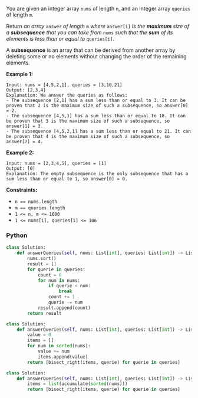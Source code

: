 You are given an integer array  `nums`  of length  `n`, and an integer array  `queries`  of length  `m`.

Return  _an array_ `answer` _of length_ `m` _where_ `answer[i]` _is the  **maximum**  size of a  **subsequence**  that you can take from_ `nums` _such that the  **sum**  of its elements is less than or equal to_ `queries[i]`.

A  **subsequence**  is an array that can be derived from another array by deleting some or no elements without changing the order of the remaining elements.

**Example 1:**
```
Input: nums = [4,5,2,1], queries = [3,10,21]
Output: [2,3,4]
Explanation: We answer the queries as follows:
- The subsequence [2,1] has a sum less than or equal to 3. It can be proven that 2 is the maximum size of such a subsequence, so answer[0] = 2.
- The subsequence [4,5,1] has a sum less than or equal to 10. It can be proven that 3 is the maximum size of such a subsequence, so answer[1] = 3.
- The subsequence [4,5,2,1] has a sum less than or equal to 21. It can be proven that 4 is the maximum size of such a subsequence, so answer[2] = 4.
```

**Example 2:**
```
Input: nums = [2,3,4,5], queries = [1]
Output: [0]
Explanation: The empty subsequence is the only subsequence that has a sum less than or equal to 1, so answer[0] = 0.
```

**Constraints:**

-   `n == nums.length`
-   `m == queries.length`
-   `1 <= n, m <= 1000`
-   `1 <= nums[i], queries[i] <= 106`


### Python
```python
class Solution:
    def answerQueries(self, nums: List[int], queries: List[int]) -> List[int]:
        nums.sort()
        result = []
        for querie in queries:
            count = 0
            for num in nums:
                if querie < num:
                    break
                count += 1
                querie -= num
            result.append(count)
        return result
```

```python
class Solution:
    def answerQueries(self, nums: List[int], queries: List[int]) -> List[int]:
        value = 0
        items = []
        for num in sorted(nums):
            value += num
            items.append(value)
        return [bisect_right(items, querie) for querie in queries]
```

```python
class Solution: 
    def answerQueries(self, nums: List[int], queries: List[int]) -> List[int]:
        items = list(accumulate(sorted(nums)))
        return [bisect_right(items, querie) for querie in queries]
```